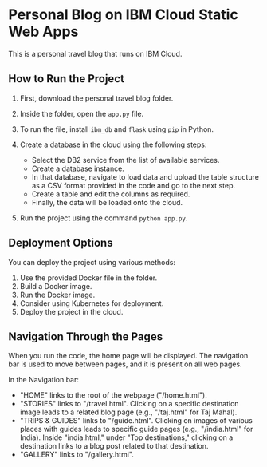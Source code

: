 # Personal Blog on IBM Cloud Static Web Apps

This is a personal travel blog that runs on IBM Cloud.

## How to Run the Project

1. First, download the personal travel blog folder.

2. Inside the folder, open the `app.py` file.

3. To run the file, install `ibm_db` and `flask` using `pip` in Python.

4. Create a database in the cloud using the following steps:
   - Select the DB2 service from the list of available services.
   - Create a database instance.
   - In that database, navigate to load data and upload the table structure as a CSV format provided in the code and go to the next step.
   - Create a table and edit the columns as required.
   - Finally, the data will be loaded onto the cloud.

5. Run the project using the command `python app.py`.

## Deployment Options

You can deploy the project using various methods:

1. Use the provided Docker file in the folder.
2. Build a Docker image.
3. Run the Docker image.
4. Consider using Kubernetes for deployment.
5. Deploy the project in the cloud.

## Navigation Through the Pages

When you run the code, the home page will be displayed. The navigation bar is used to move between pages, and it is present on all web pages.

In the Navigation bar:

- "HOME" links to the root of the webpage ("/home.html").
- "STORIES" links to "/travel.html". Clicking on a specific destination image leads to a related blog page (e.g., "/taj.html" for Taj Mahal).
- "TRIPS & GUIDES" links to "/guide.html". Clicking on images of various places with guides leads to specific guide pages (e.g., "/india.html" for India).
  Inside "india.html," under "Top destinations," clicking on a destination links to a blog post related to that destination.
- "GALLERY" links to "/gallery.html".
